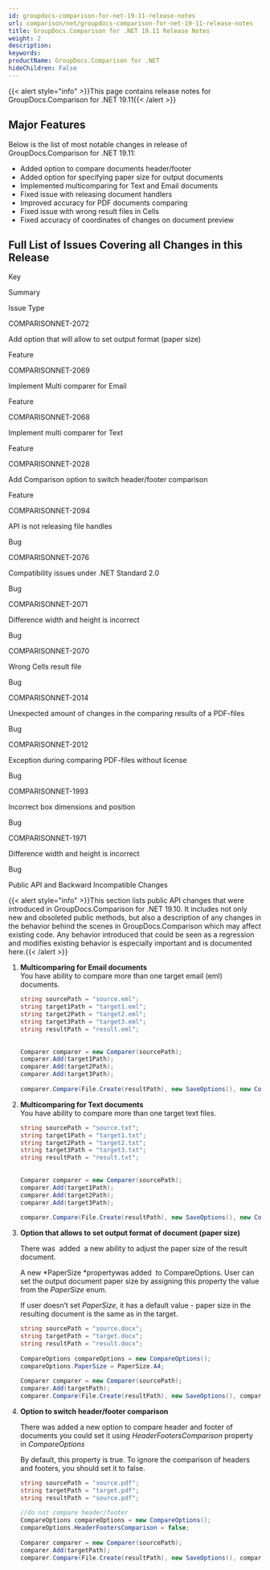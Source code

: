 ```yaml
---
id: groupdocs-comparison-for-net-19-11-release-notes
url: comparison/net/groupdocs-comparison-for-net-19-11-release-notes
title: GroupDocs.Comparison for .NET 19.11 Release Notes
weight: 2
description: 
keywords: 
productName: GroupDocs.Comparison for .NET
hideChildren: False
---
```

{{< alert style="info" >}}This page contains release notes for GroupDocs.Comparison for .NET 19.11{{< /alert >}}

## Major Features

Below is the list of most notable changes in release of GroupDocs.Comparison for .NET 19.11:

*   Added option to compare documents header/footer
*   Added option for specifying paper size for output documents
*   Implemented multicomparing for Text and Email documents
*   Fixed issue with releasing document handlers
*   Improved accuracy for PDF documents comparing
*   Fixed issue with wrong result files in Cells
*   Fixed accuracy of coordinates of changes on document preview

## Full List of Issues Covering all Changes in this Release

Key

Summary

Issue Type

COMPARISONNET-2072

Add option that will allow to set output format (paper size)

Feature

COMPARISONNET-2069

Implement Multi comparer for Email

Feature

COMPARISONNET-2068 

Implement multi comparer for Text

Feature

COMPARISONNET-2028 

Add Comparison option to switch header/footer comparison

Feature

COMPARISONNET-2094  

API is not releasing file handles

Bug

COMPARISONNET-2076 

Compatibility issues under .NET Standard 2.0

Bug

COMPARISONNET-2071 

Difference width and height is incorrect

Bug

COMPARISONNET-2070  

Wrong Cells result file

Bug

COMPARISONNET-2014 

Unexpected amount of changes in the comparing results of a PDF-files

Bug

COMPARISONNET-2012  

Exception during comparing PDF-files without license

Bug

COMPARISONNET-1993

Incorrect box dimensions and position

Bug

COMPARISONNET-1971

Difference width and height is incorrect

Bug

Public API and Backward Incompatible Changes

{{< alert style="info" >}}This section lists public API changes that were introduced in GroupDocs.Comparison for .NET 19.10. It includes not only new and obsoleted public methods, but also a description of any changes in the behavior behind the scenes in GroupDocs.Comparison which may affect existing code. Any behavior introduced that could be seen as a regression and modifies existing behavior is especially important and is documented here.{{< /alert >}}

1.  **Multicomparing for Email documents**  
    You have ability to compare more than one target email (eml) documents.
    
    ```csharp
    string sourcePath = "source.eml";
    string target1Path = "target1.eml";
    string target2Path = "target2.eml";
    string target3Path = "target3.eml";
    string resultPath = "result.eml";
     
     
    Comparer comparer = new Comparer(sourcePath);
    comparer.Add(target1Path);
    comparer.Add(target2Path);
    comparer.Add(target3Path);
     
    comparer.Compare(File.Create(resultPath), new SaveOptions(), new CompareOptions());
    ```
    
2.  **Multicomparing for Text documents**  
    You have ability to compare more than one target text files.
    
    ```csharp
    string sourcePath = "source.txt";
    string target1Path = "target1.txt";
    string target2Path = "target2.txt";
    string target3Path = "target3.txt";
    string resultPath = "result.txt";
     
     
    Comparer comparer = new Comparer(sourcePath);
    comparer.Add(target1Path);
    comparer.Add(target2Path);
    comparer.Add(target3Path);
     
    comparer.Compare(File.Create(resultPath), new SaveOptions(), new CompareOptions());
    ```
    
3.  **Option that allows to set output format of document (paper size)**  
    
    There was  added  a new ability to adjust the paper size of the result document.
    
    A new *PaperSize *propertywas added  to CompareOptions. User can set the output document paper size by assigning this property the value from the *PaperSize* enum.
    
    If user doesn’t set *PaperSize*, it has a default value - paper size in the resulting document is the same as in the target.
    
    ```csharp
    string sourcePath = "source.docx";
    string targetPath = "target.docx";
    string resultPath = "result.docx";
     
    CompareOptions compareOptions = new CompareOptions();
    compareOptions.PaperSize = PaperSize.A4;
     
    Comparer comparer = new Comparer(sourcePath);
    comparer.Add(targetPath);
    comparer.Compare(File.Create(resultPath), new SaveOptions(), compareOptions);
    ```
    
4.  **Option to switch header/footer comparison**  
    
    There was added a new option to compare header and footer of documents you could set it using *HeaderFootersComparison* property in *CompareOptions*
    
    By default, this property is true. To ignore the comparison of headers and footers, you should set it to false.
    
    ```csharp
    string sourcePath = "source.pdf";
    string targetPath = "target.pdf";
    string resultPath = "source.pdf";
     
    //do not compare header/footer
    CompareOptions compareOptions = new CompareOptions();
    compareOptions.HeaderFootersComparison = false;
     
    Comparer comparer = new Comparer(sourcePath);
    comparer.Add(targetPath);
    comparer.Compare(File.Create(resultPath), new SaveOptions(), compareOptions);
    ```

